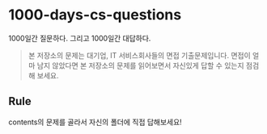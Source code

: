 # 1000-days-cs-questions

1000일간 질문하다. 그리고 1000일간 대답하다.

> 본 저장소의 문제는 대기업, IT 서비스회사들의 면접 기출문제입니다. 면접이 얼마 남지 않았다면 본 저장소의 문제를 읽어보면서 자신있게 답할 수 있는지 점검해 보세요.


## Rule

contents의 문제를 골라서 자신의 폴더에 직접 답해보세요!
